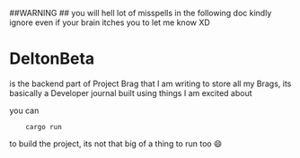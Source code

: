 ##WARNING ##
you will hell lot of misspells in the following doc kindly ignore even if your brain itches you to let me know XD

# DeltonBeta

is the backend part of Project Brag that I am writing to store all my Brags, its basically a Developer journal built using things I am excited about


you can 

 ```     cargo run     ```

to build the project, its not that big of a thing to run too 😄
